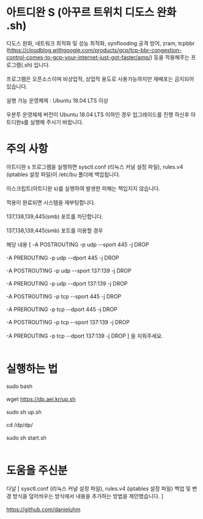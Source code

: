 # 아트디완 S (아꾸르 트위치 디도스 완화 .sh) 
디도스 완화, 네트워크 최적화 및 성능 최적화, synflooding 공격 방어, zram, tcpbbr (https://cloudblog.withgoogle.com/products/gcp/tcp-bbr-congestion-control-comes-to-gcp-your-internet-just-got-faster/amp/) 등을 적용해주는 프로그램(.sh) 입니다. <br><br>
프로그램은 오픈소스이며 비상업적, 상업적 용도로 사용가능하지만 재배포는 금지되어있습니다. <br><br>
실행 가능 운영체제 : Ubuntu 18.04 LTS 이상 <br><br>
우분투 운영체제 버전이 Ubuntu 18.04 LTS 이하인 경우 업그레이드를 진행 하신후 아트디완s를 실행해 주시기 바랍니다.
# 주의 사항
아트디완 s 프로그램을 실행하면 sysctl.conf (리눅스 커널 설정 파일), rules.v4 (iptables 설정 파일)이 /etc/bu 폴더에 백업됩니다. <br><br>
이스크립트(아트디완 s)를 실행하여 발생한 피해는 책입지지 않습니다. <br><br> 적용이 완료되면 시스템을 재부팅합니다. <br><br>
 137,138,139,445(smb) 포트를 차단합니다. <br><br> 137,138,139,445(smb) 포트를 이용할 경우 <br><br>
 해당 내용 [ -A POSTROUTING -p udp --sport 445 -j DROP<br><br>
   -A PREROUTING -p udp --dport 445 -j DROP<br><br>
   -A POSTROUTING -p udp --sport 137:139 -j DROP <br><br>
   -A PREROUTING -p udp --dport 137:139 -j DROP<br><br>
   -A POSTROUTING -p tcp --sport 445 -j DROP <br><br>
   -A PREROUTING -p tcp --dport 445 -j DROP<br><br>
   -A POSTROUTING -p tcp --sport 137:139 -j DROP <br><br>
   -A PREROUTING -p tcp --dport 137:139 -j DROP ] 을 지워주세요. <br><br> 
# 실행하는 법 <br>
sudo bash  <br><br>
wget https://dp.ael.kr/up.sh <br><br>
sudo sh up.sh <br><br>
cd /dp/dp/ <br><br>
sudo sh start.sh <br><br>
# 도움을 주신분
다날 [ sysctl.conf (리눅스 커널 설정 파일), rules.v4 (iptables 설정 파일) 백업 및 변경 방식을 덮어씌우는 방식에서 내용을 추가하는 방법을 제안했습니다. ] <br><br>
https://github.com/danieluhm

